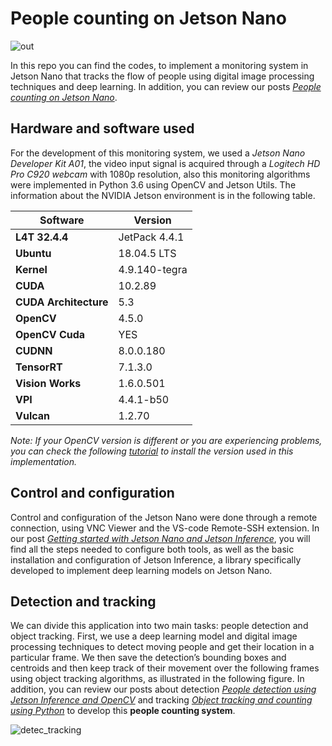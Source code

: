 # People counting on Jetson Nano
![out](https://user-images.githubusercontent.com/107493543/195707863-c246c4b4-bcde-4d65-a986-60d0d051bb01.gif)

In this repo you can find the codes, to implement a monitoring system in Jetson Nano that tracks the flow of people using digital image processing techniques and deep learning. In addition, you can review our posts [*People counting on Jetson Nano*](https://asesoftware-my.sharepoint.com/personal/ndiaz_asesoftware_com/Documents/WhoAmEye/Art%C3%ADculo4-Resultados.docx?web=1).

## Hardware and software used
For the development of this monitoring system, we used a *Jetson Nano Developer Kit A01*, the video input signal is acquired through a *Logitech HD Pro C920 webcam* with 1080p resolution, also this monitoring algorithms were implemented in Python 3.6 using OpenCV and Jetson Utils. The information about the NVIDIA Jetson environment is in the following table.

| **Software**          | **Version**   |
| --------------------- | ------------- |
| **L4T 32.4.4**        | JetPack 4.4.1 |
| **Ubuntu**            | 18.04.5 LTS   |
| **Kernel**            | 4.9.140-tegra |
| **CUDA**              | 10.2.89       |
| **CUDA Architecture** | 5.3           |
| **OpenCV**            | 4.5.0         |
| **OpenCV Cuda**       | YES           |
| **CUDNN**             | 8.0.0.180     |
| **TensorRT**          | 7.1.3.0       |
| **Vision Works**      | 1.6.0.501     |
| **VPI**               | 4.4.1-b50     |
| **Vulcan**            | 1.2.70        |

*Note: If your OpenCV version is different or you are experiencing problems, you can check the following [tutorial](https://qengineering.eu/install-opencv-4.5-on-jetson-nano.html) to install the version used in this implementation.*

## Control and configuration
Control and configuration of the Jetson Nano were done through a remote connection, using VNC Viewer and the VS-code Remote-SSH extension. In our post [*Getting started with Jetson Nano and Jetson Inference*](https://asesoftware-my.sharepoint.com/personal/ndiaz_asesoftware_com/Documents/WhoAmEye/Artículo1-Instalación%20y%20configuración.docx), you will find all the steps needed to configure both tools, as well as the basic installation and configuration of Jetson Inference, a library specifically developed to implement deep learning models on Jetson Nano.

## Detection and tracking
We can divide this application into two main tasks: people detection and object tracking. First, we use a deep learning model and digital image processing techniques to detect moving people and get their location in a particular frame. We then save the detection’s bounding boxes and centroids and then keep track of their movement over the following frames using object tracking algorithms, as illustrated in the following figure. In addition, you can review our posts about detection [*People detection using Jetson Inference and OpenCV*](https://asesoftware-my.sharepoint.com/personal/ndiaz_asesoftware_com/Documents/WhoAmEye/Art%C3%ADculo2-Detecci%C3%B3n.docx?web=1) and tracking [*Object tracking and counting using Python*](https://asesoftware-my.sharepoint.com/personal/ndiaz_asesoftware_com/Documents/WhoAmEye/Art%C3%ADculo3-Tracking.docx?web=1) to develop this **people counting system**.

 ![detec_tracking](https://user-images.githubusercontent.com/107493543/195665143-c33c2866-c0c9-438e-a107-5bdb0bc8456d.jpg)

